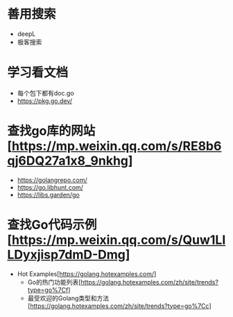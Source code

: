 # 善用搜索

- deepL
- 极客搜索

# 学习看文档

- 每个包下都有doc.go
- https://pkg.go.dev/

# 查找go库的网站[https://mp.weixin.qq.com/s/RE8b6qj6DQ27a1x8_9nkhg]

- https://golangrepo.com/
- https://go.libhunt.com/
- https://libs.garden/go

# 查找Go代码示例[https://mp.weixin.qq.com/s/Quw1LILDyxjisp7dmD-Dmg]

- Hot Examples[https://golang.hotexamples.com/]
    - Go的热门功能列表[https://golang.hotexamples.com/zh/site/trends?type=go%7Cf]
    - 最受欢迎的Golang类型和方法[https://golang.hotexamples.com/zh/site/trends?type=go%7Cc]